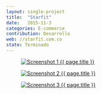 ```yaml
---
layout: single-project
title:  "Starfit"
date:   2015-11-3
categories: E-commerce
contribution: Desarrollo
web: //starfit.com.co
state: Terminado
---
```


<figure class="single-project__image">
	<a href="{{ page.web }}" target="_blank">
		<img src="{{ post.url }}/images/starfit/Screenshot_1-min.png" alt="Screenshot 1 {{ page.title }}">
	</a>
</figure>
<figure class="single-project__image">
	<a href="{{ page.web }}" target="_blank">
		<img src="{{ post.url }}/images/starfit/Screenshot_2-min.png" alt="Screenshot 2 {{ page.title }}">
	</a>
</figure>
<figure class="single-project__image">
	<a href="{{ page.web }}" target="_blank">
		<img src="{{ post.url }}/images/starfit/Screenshot_3-min.png" alt="Screenshot 3 {{ page.title }}">
	</a>
</figure>